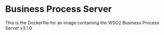 Business Process Server
=======================

This is the Dockerfile for an image containing the WSO2 Business Process Server v3.1.0
